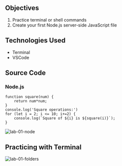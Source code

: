 ## Objectives
1. Practice terminal or shell commands
2. Create your first Node.js server-side JavaScript file

## Technologies Used
- Terminal
- VSCode

## Source Code
### Node.js
```
function square(num) {
    return num*num;
}
console.log('Square operations:')
for (let i = 2; i <= 10; i+=2) {
    console.log(`Square of ${i} is ${square(i)}`);
}
```
![lab-01-node](https://user-images.githubusercontent.com/83732149/120124836-f8374d00-c16a-11eb-807c-d6912ba2be0f.png)

## Practicing with Terminal 
![ lab-01-folders](https://user-images.githubusercontent.com/83732149/120124792-d8078e00-c16a-11eb-8899-30646364cecd.png)

